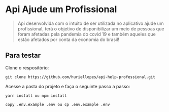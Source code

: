 # Api Ajude um Profissional

> Api desenvolvida com o intuito de ser utilizada no aplicativo ajude um profissional, terá o objetivo de disponibilizar um meio de pessoas que foram afetadas pela pandemia do covid 19 e também aqueles que estão afetados por conta da economia do brasil!

## Para testar

<p>Clone o respositório: </p>

```
git clone https://github.com/huriellopes/api-help-professional.git
```

<p>Acesse a pasta do projeto e faça o seguinte passo a passo: </p>

```
yarn install ou npm install

copy .env.example .env ou cp .env.example .env
``` 